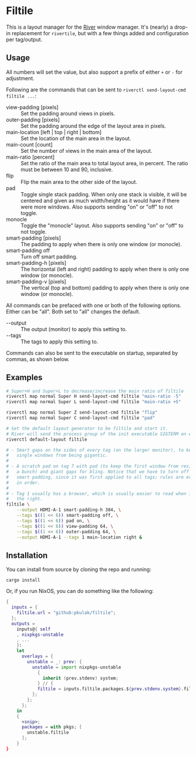 # Filtile

This is a layout manager for the [River](https://github.com/riverwm/river) window
manager. It's (nearly) a drop-in replacement for `rivertile`, but with a few things
added and configuration per tag/output.

## Usage

All numbers will set the value, but also support a prefix of either `+` or `-`
for adjustment.

Following are the commands that can be sent to `riverctl send-layout-cmd filtile ...`:

<dl>
    <dt>view-padding [pixels]</dt>
    <dd>Set the padding around views in pixels.</dd>
    <dt>outer-padding [pixels]</dt>
    <dd>Set the padding around the edge of the layout area in pixels.</dd>
    <dt>main-location [left | top | right | bottom]<dt>
    <dd>Set the location of the main area in the layout.</dd>
    <dt>main-count [count]<dt>
    <dd>Set the number of views in the main area of the layout.</dd>
    <dt>main-ratio [percent]</dt>
    <dd>Set the ratio of the main area to total layout area, in percent. The
        ratio must be between 10 and 90, inclusive.</dd>
    <dt>flip<dt>
    <dd>Flip the main area to the other side of the layout.</dd>
    <dt>pad</dt>
    <dd>Toggle single stack padding. When only one stack is visible, it
        will be centered and given as much width/height as it would have if
        there were more windows. Also supports sending "on" or "off" to not
        toggle.</dd>
    <dt>monocle</dt>
    <dd>Toggle the "monocle" layout. Also supports sending "on" or "off" to not
        toggle.</dd>
    <dt>smart-padding [pixels]</dt>
    <dd>The padding to apply when there is only one window (or monocle).</dd>
    <dt>smart-padding off</dt>
    <dd>Turn off smart padding.</dd>
    <dt>smart-padding-h [pixels]</dt>
    <dd>The horizontal (left and right) padding to apply when there is only one
        window (or monocle).</dd>
    <dt>smart-padding-v [pixels]</dt>
    <dd>The vertical (top and bottom) padding to apply when there is only one
        window (or monocle).</dd>
</dl>

All commands can be prefaced with one or both of the following options. Either
can be "all". Both set to "all" changes the default. 

<dl>
    <dt>--output</dt>
    <dd>The output (monitor) to apply this setting to.</dd>
    <dt>--tags</dt>
    <dd>The tags to apply this setting to.</dd>
</dl>

Commands can also be sent to the executable on startup, separated by commas,
as shown below.

## Examples

```bash
# Super+H and Super+L to decrease/increase the main ratio of filtile
riverctl map normal Super H send-layout-cmd filtile "main-ratio -5"
riverctl map normal Super L send-layout-cmd filtile "main-ratio +5"

riverctl map normal Super Z send-layout-cmd filtile "flip"
riverctl map normal Super C send-layout-cmd filtile "pad"

# Set the default layout generator to be filtile and start it.
# River will send the process group of the init executable SIGTERM on exit.
riverctl default-layout filtile

# - Smart gaps on the sides of every tag (on the larger monitor), to keep
#   single windows from being gigantic.
#
# - A scratch pad on tag 7 with pad (to keep the first window from resizing
#   a bunch) and giant gaps for bling. Notice that we have to turn off
#   smart padding, since it was first applied to all tags; rules are evaluated
#   in order.
#
# - Tag 1 usually has a browser, which is usually easier to read when it's on
#   the right.
filtile \
    --output HDMI-A-1 smart-padding-h 384, \
    --tags $((1 << 6)) smart-padding off, \
    --tags $((1 << 6)) pad on, \
    --tags $((1 << 6)) view-padding 64, \
    --tags $((1 << 6)) outer-padding 64, \
    --output HDMI-A-1 --tags 1 main-location right &
```

## Installation

You can install from source by cloning the repo and running:

    cargo install

Or, if you run NixOS, you can do something like the following:

```nix
{
  inputs = {
    filtile.url = "github:pkulak/filtile";
  };
  outputs =
    inputs@{ self
    , nixpkgs-unstable
    , ...
    }:
    let
      overlays = {
        unstable = _: prev: {
          unstable = import nixpkgs-unstable
            {
              inherit (prev.stdenv) system;
            } // {
            filtile = inputs.filtile.packages.${prev.stdenv.system}.filtile;
          };
        };
      };
    in
    {
      <snip>;
      packages = with pkgs; [
        unstable.filtile
      ];
    }
}
```

